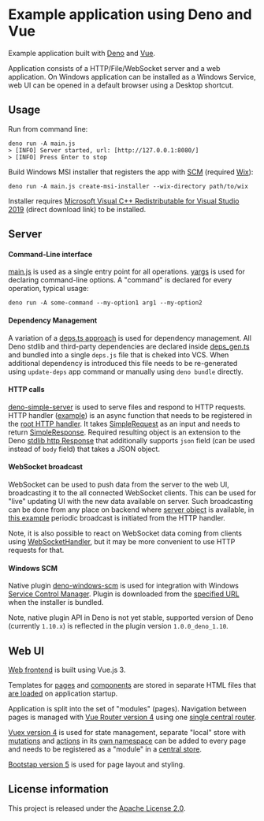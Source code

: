 Example application using Deno and Vue 
======================================

Example application built with [Deno](https://deno.land/) and [Vue](https://v3.vuejs.org/).

Application consists of a HTTP/File/WebSocket server and a web application. On Windows
application can be installed as a Windows Service, web UI can be opened in a default browser
using a Desktop shortcut.

Usage
-----

Run from command line:

    deno run -A main.js
    > [INFO] Server started, url: [http://127.0.0.1:8080/]
    > [INFO] Press Enter to stop

Build Windows MSI installer that registers the app with [SCM](https://docs.microsoft.com/en-us/windows/win32/services/service-control-manager) (required [Wix](https://wixtoolset.org/)):

    deno run -A main.js create-msi-installer --wix-directory path/to/wix

Installer requires [Microsoft Visual C++ Redistributable for Visual Studio 2019](https://aka.ms/vs/16/release/vc_redist.x64.exe) (direct download link) to be installed.

Server
------

#### Command-Line interface

[main.js](https://github.com/notranspile-js/deno-vue-example/blob/master/main.js) is used as a single entry point for all operations. [yargs](http://yargs.js.org/) is used for declaring command-line options. A "command" is declared for every operation, typical usage:

    deno run -A some-command --my-option1 arg1 --my-option2

#### Dependency Management

A variation of a [deps.ts approach](https://deno.land/manual@v1.10.2/linking_to_external_code#it-seems-unwieldy-to-import-urls-everywhere) is used for dependency management. All Deno stdlib and third-party dependencies are declared inside [deps_gen.ts](https://github.com/notranspile-js/deno-vue-example/blob/master/server/deps_gen.ts) and bundled into a single `deps.js` file that is cheked into VCS. When additional dependency is introduced this file needs to be re-generated using `update-deps` app command or manually using `deno bundle` directly.

#### HTTP calls

[deno-simple-server](https://github.com/notranspile-js/deno-simple-server#simple-web-server-for-deno) is used to serve files and respond to HTTP requests. HTTP handler ([example](https://github.com/notranspile-js/deno-vue-example/blob/master/server/calls/hello.js#L17)) is an async function that needs to be registered in the [root HTTP handler](https://github.com/notranspile-js/deno-vue-example/blob/fba30fa7aed7048dd9e62d6d0e8ebf1612c27eb2/server/calls/_calls.js#L31). It takes [SimpleRequest](https://github.com/notranspile-js/deno-simple-server/blob/1af0b9d9da13450f5270dbd9d2641563c0d5d051/SimpleRequest.ts#L23) as an input and needs to return [SimpleResponse](https://github.com/notranspile-js/deno-simple-server/blob/1af0b9d9da13450f5270dbd9d2641563c0d5d051/types.ts#L41). Required resulting object is an extension to the Deno [stdlib http Response](https://doc.deno.land/https/deno.land/std@0.97.0/http/mod.ts#Response) that additionally supports `json` field (can be used instead of `body` field) that takes a JSON object.

#### WebSocket broadcast

WebSocket can be used to push data from the server to the web UI, broadcasting it to the all
connected WebSocket clients. This can be used for "live" updating UI with the new data available on server. Such broadcasting can be done from any place on backend where [server object](https://github.com/notranspile-js/deno-vue-example/blob/fba30fa7aed7048dd9e62d6d0e8ebf1612c27eb2/server/startup/startServer.js#L44) is available, in [this example](https://github.com/notranspile-js/deno-vue-example/blob/fba30fa7aed7048dd9e62d6d0e8ebf1612c27eb2/server/calls/beginBroadcast.js#L29) periodic broadcast is initiated from the HTTP handler. 

Note, it is also possible to react on WebSocket data coming from clients using [WebSocketHandler](https://github.com/notranspile-js/deno-simple-server/blob/master/types.ts#L52), but it may be more convenient to use HTTP requests for that.

#### Windows SCM

Native plugin [deno-windows-scm](https://github.com/notranspile-js/deno-windows-scm) is used for integration with Windows [Service Control Manager](https://docs.microsoft.com/en-us/windows/win32/services/service-control-manager). Plugin is downloaded from the [specified URL](https://github.com/notranspile-js/deno-vue-example/blob/master/conf/config.json#L57) when the installer is bundled.

Note, native plugin API in Deno is not yet stable, supported version of Deno (currently `1.10.x`) is reflected in the plugin version `1.0.0_deno_1.10`.

Web UI
------

[Web frontend](https://github.com/notranspile-js/deno-vue-example/tree/master/web) is built using Vue.js 3.

Templates for [pages](https://github.com/notranspile-js/deno-vue-example/blob/master/web/js/modules/landing/landing.html) and [components](https://github.com/notranspile-js/deno-vue-example/blob/master/web/js/components/header/Header.html) are stored in separate HTML files that [are loaded](https://github.com/notranspile-js/deno-vue-example/blob/master/web/js/modules/landing/landing.js#L22) on application startup.

Application is split into the set of "modules" (pages). Navigation between pages is managed with [Vue Router version 4](https://next.router.vuejs.org/) using one [single central router](https://github.com/notranspile-js/deno-vue-example/blob/master/web/js/router.js).

[Vuex version 4](https://next.vuex.vuejs.org/) is used for state management, separate "local" store with [mutations](https://next.vuex.vuejs.org/guide/mutations.html) and [actions](https://next.vuex.vuejs.org/guide/actions.html) in its [own namespace](https://next.vuex.vuejs.org/guide/modules.html#namespacing) can be added to every page and needs to be registered as a "module" in a [central store](https://github.com/notranspile-js/deno-vue-example/blob/master/web/js/store.js).

[Bootstap version 5](https://getbootstrap.com/docs/5.0/getting-started/introduction/) is used for page layout and styling.

License information
-------------------

This project is released under the [Apache License 2.0](http://www.apache.org/licenses/LICENSE-2.0).